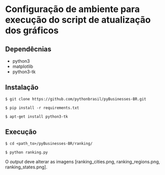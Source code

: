 # Configuração de ambiente para execução do script de atualização dos gráficos

## Dependêcnias

- python3 
- matplotlib
- python3-tk

## Instalação

`$ git clone https://github.com/pythonbrasil/pyBusinesses-BR.git`

`$ pip install -r requirements.txt`

`$ apt-get install python3-tk`

## Execução

`$ cd <path_to>/pyBusinesses-BR/ranking/`

`$ python ranking.py`

O *output* deve alterar as imagens [ranking_cities.png, ranking_regions.png, ranking_states.png].
